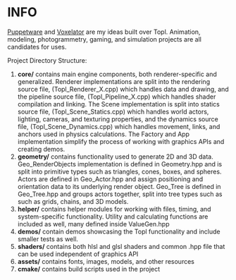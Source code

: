# INFO

[Puppetware](https://github.com/Anton-Os/Puppetware) and [Voxelator](https://github.com/Anton-Os/Voxelator.git) are my ideas built over Topl. Animation, modeling, photogrammetry, gaming, and simulation projects are all candidates for uses.

Project Directory Structure:

1. **core/** contains main engine components, both renderer-specific and generalized. Renderer implementations are split into the rendering source file, (Topl_Renderer_X.cpp) which handles data and drawing, and the pipeline source file, (Topl_Pipeline_X.cpp) which handles shader compilation and linking. The Scene implementation is split into statics source file, (Topl_Scene_Statics.cpp) which handles world actors, lighting, cameras, and texturing properties, and the dynamics source file, (Topl_Scene_Dynamics.cpp) which handles movement, links, and anchors used in physics calculations. The Factory and App implementation simplify the process of working with graphics APIs and creating demos.
2. **geometry/** contains functionality used to generate 2D and 3D data. Geo_RenderObjects implementation is defined in Geometry.hpp and is split into primitive types such as triangles, cones, boxes, and spheres. Actors are defined in Geo_Actor.hpp and assign positioning and orientation data to its underlying render object. Geo_Tree is defined in Geo_Tree.hpp and groups actors together, split into tree types such as such as grids, chains, and 3D models.
3. **helper/** contains helper modules for working with files, timing, and system-specific functionality. Utility and calculating functions are included as well, many defined inside ValueGen.hpp
4. **demos/** contain demos showcasing the Topl functionality and include smaller tests as well.
5. **shaders/** contains both hlsl and glsl shaders and common .hpp file that can be used independent of graphics API
6. **assets/** contains fonts, images, models, and other resources
7. **cmake/** contains build scripts used in the project